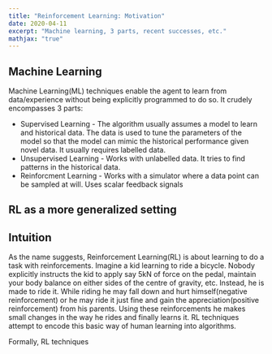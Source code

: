 ```yaml
---
title: "Reinforcement Learning: Motivation"
date: 2020-04-11
excerpt: "Machine learning, 3 parts, recent successes, etc."
mathjax: "true"
---
```


## Machine Learning

Machine Learning(ML) techniques enable the agent to learn from data/experience without being explicitly programmed to do so. It crudely encompasses 3 parts:
* Supervised Learning - The algorithm usually assumes a model to learn and historical data. The data is used to tune the parameters of the model so that the model can mimic the historical performance given novel data. It usually requires labelled data.
* Unsupervised Learning - Works with unlabelled data. It tries to find patterns in the historical data.  
* Reinforcment Learning - Works with a simulator where a data point can be sampled at will. Uses scalar feedback signals 

## RL as a more generalized setting


## Intuition

As the name suggests, Reinforcement Learning(RL) is about learning to do a task with reinforcements. Imagine a kid learning to ride a bicycle. Nobody explicitly instructs the kid to apply say 5kN of force on the pedal, maintain your body balance on either sides of the centre of gravity, etc. Instead, he is made to ride it. While riding he may fall down and hurt himself(negative reinforcement) or he may ride it just fine and gain the appreciation(positive reinforcement) from his parents. Using these reinforcements he makes small changes in the way he rides and finally learns it. RL techniques attempt to encode this basic way of human learning into algorithms.

Formally, RL techniques 


